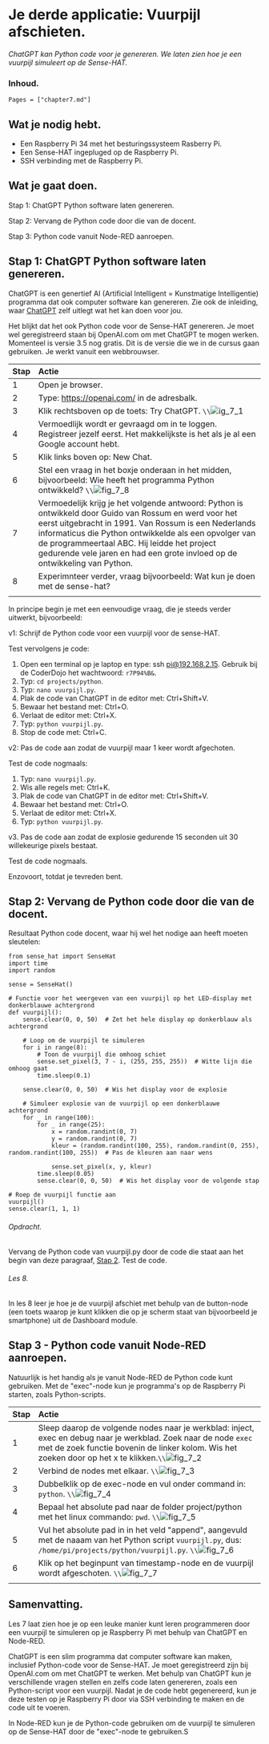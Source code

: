 # Je derde applicatie: Vuurpijl afschieten.

*ChatGPT kan Python code voor je genereren. We laten zien hoe je een vuurpijl simuleert op de Sense-HAT.*

### Inhoud.

```@contents
Pages = ["chapter7.md"]
```

## Wat je nodig hebt.

- Een Raspberry Pi 34 met het besturingssysteem Rasberry Pi.
- Een Sense-HAT ingepluged op de Raspberry Pi.
- SSH verbinding met de Raspberry Pi.

## Wat je gaat doen.

Stap 1: ChatGPT Python software laten genereren.

Stap 2: Vervang de Python code door die van de docent.

Stap 3: Python code vanuit Node-RED aanroepen.

## Stap 1: ChatGPT Python software laten genereren.

ChatGPT is een genertief AI (Artificial Intelligent = Kunstmatige Intelligentie) programma dat ook computer software kan genereren. Zie ook de inleiding, waar [ChatGPT](../index.html#Wat-is-ChatGPT?) zelf uitlegt wat het kan doen voor jou.

Het blijkt dat het ook Python code voor de Sense-HAT genereren. Je moet wel geregistreerd staan bij OpenAI.com om met ChatGPT te mogen werken. Momenteel is versie 3.5 nog gratis. Dit is de versie die we in de cursus gaan gebruiken. Je werkt vanuit een webbrouwser.

|Stap        | Actie      |
|:---------- | :---------- |
| 1 | Open je browser. |
| 2 | Type: https://openai.com/ in de adresbalk. |
| 3 | Klik rechtsboven op de toets: Try ChatGPT. ``\\``![ig_7_1](assets/fig_7_1.png) |
| 4 | Vermoedlijk wordt er gevraagd om in te loggen. Registreer jezelf eerst. Het makkelijkste is het als je al een Google account hebt. |
| 5 | Klik links boven op: New Chat. |
| 6 | Stel een vraag in het boxje onderaan in het midden, bijvoorbeeld: Wie heeft het programma Python ontwikkeld? ``\\``![fig_7_8](assets/fig_7_8.png) |
| 7 | Vermoedelijk krijg je het volgende antwoord: Python is ontwikkeld door Guido van Rossum en werd voor het eerst uitgebracht in 1991. Van Rossum is een Nederlands informaticus die Python ontwikkelde als een opvolger van de programmeertaal ABC. Hij leidde het project gedurende vele jaren en had een grote invloed op de ontwikkeling van Python. |
| 8 | Experimnteer verder, vraag bijvoorbeeld: Wat kun je doen met de sense-hat? |
||

In principe begin je met een eenvoudige vraag, die je steeds verder uitwerkt, bijvoorbeeld:

v1: Schrijf de Python code voor een vuurpijl voor de sense-HAT.

Test vervolgens je code:
1. Open een terminal op je laptop en type: ssh pi@192.168.2.15. Gebruik bij de CoderDojo het wachtwoord: `r7P94%B&`.
2. Typ: `cd projects/python`.
3. Typ: `nano vuurpijl.py`.
4. Plak de code van ChatGPT in de editor met: Ctrl+Shift+V.
5. Bewaar het bestand met: Ctrl+O.
6. Verlaat de editor met: Ctrl+X.
7. Typ: `python vuurpijl.py`.
8. Stop de code met: Ctrl+C.

v2: Pas de code aan zodat de vuurpijl maar 1 keer wordt afgechoten.

Test de code nogmaals:
1. Typ: `nano vuurpijl.py`.
2. Wis alle regels met: Ctrl+K.
3. Plak de code van ChatGPT in de editor met: Ctrl+Shift+V.
4. Bewaar het bestand met: Ctrl+O.
5. Verlaat de editor met: Ctrl+X.
6. Typ: `python vuurpijl.py`.

v3. Pas de code aan zodat de explosie gedurende 15 seconden uit 30 willekeurige pixels bestaat.

Test de code nogmaals.

Enzovoort, totdat je tevreden bent.

## Stap 2: Vervang de Python code door die van de docent.

Resultaat Python code docent, waar hij wel het nodige aan heeft moeten sleutelen:

```
from sense_hat import SenseHat
import time
import random

sense = SenseHat()

# Functie voor het weergeven van een vuurpijl op het LED-display met donkerblauwe achtergrond
def vuurpijl():
    sense.clear(0, 0, 50)  # Zet het hele display op donkerblauw als achtergrond

    # Loop om de vuurpijl te simuleren
    for i in range(8):
        # Toon de vuurpijl die omhoog schiet
        sense.set_pixel(3, 7 - i, (255, 255, 255))  # Witte lijn die omhoog gaat
        time.sleep(0.1)

    sense.clear(0, 0, 50)  # Wis het display voor de explosie

    # Simuleer explosie van de vuurpijl op een donkerblauwe achtergrond
    for _ in range(100):
        for _ in range(25):
            x = random.randint(0, 7)
            y = random.randint(0, 7)
            kleur = (random.randint(100, 255), random.randint(0, 255), random.randint(100, 255))  # Pas de kleuren aan naar wens

            sense.set_pixel(x, y, kleur)
        time.sleep(0.05)
        sense.clear(0, 0, 50)  # Wis het display voor de volgende stap

# Roep de vuurpijl functie aan
vuurpijl()
sense.clear(1, 1, 1)
```

###### Opdracht.

Vervang de Python code van vuurpijl.py door de code die staat aan het begin van deze paragraaf, [Stap 2](#Stap-2:-Vervang-de-Python-code-door-die-van-de-docent.). Test de code.

###### Les 8.

In les 8 leer je hoe je de vuurpijl afschiet met behulp van de button-node (een toets waarop je kunt klikken die op je scherm staat van bijvoorbeeld je smartphone) uit de Dashboard module.

## Stap 3 - Python code vanuit Node-RED aanroepen.

Natuurlijk is het handig als je vanuit Node-RED de Python code kunt gebruiken. Met de "exec"-node kun je programma's op de Raspberry Pi starten, zoals Python-scripts.

|Stap        | Actie      |
|:---------- | :---------- |
| 1 |  Sleep daarop de volgende nodes naar je werkblad: inject, exec en debug naar je werkblad. Zoek naar de node `exec` met de zoek functie bovenin de linker kolom. Wis het zoeken door op het x te klikken.``\\``![fig_7_2](assets/fig_7_2.png) |
| 2 | Verbind de nodes met elkaar. ``\\``![fig_7_3](assets/fig_7_3.png) |
| 3 | Dubbelklik op de exec-node en vul onder command in: `python`. ``\\``![fig_7_4](assets/fig_7_4.png) |
| 4 | Bepaal het absolute pad naar de folder project/python met het linux commando: `pwd`. ``\\``![fig_7_5](assets/fig_7_5.png) |
| 5 | Vul het absolute pad in in het veld "append", aangevuld met de naaam van het Python script `vuurpijl.py`, dus: `/home/pi/projects/python/vuurpijl.py`. ``\\``![fig_7_6](assets/fig_7_6.png) |
| 6 | Klik op het beginpunt van timestamp-node en de vuurpijl wordt afgeschoten. ``\\``![fig_7_7](assets/fig_7_7.png) |
||

## Samenvatting.

Les 7 laat zien hoe je op een leuke manier kunt leren programmeren door een vuurpijl te simuleren op je Raspberry Pi met behulp van ChatGPT en Node-RED.

ChatGPT is een slim programma dat computer software kan maken, inclusief Python-code voor de Sense-HAT.
Je moet geregistreerd zijn bij OpenAI.com om met ChatGPT te werken. Met behulp van ChatGPT kun je verschillende vragen stellen en zelfs code laten genereren, zoals een Python-script voor een vuurpijl. Nadat je de code hebt gegenereerd, kun je deze testen op je Raspberry Pi door via SSH verbinding te maken en de code uit te voeren.

In Node-RED kun je de Python-code gebruiken om de vuurpijl te simuleren op de Sense-HAT door de "exec"-node te gebruiken.S